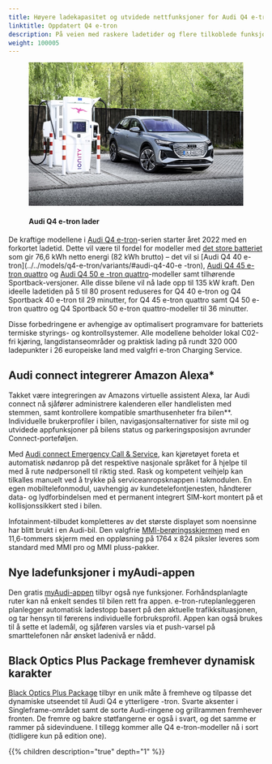 ```yaml
---
title: Høyere ladekapasitet og utvidede nettfunksjoner for Audi Q4 e-tron
linktitle: Oppdatert Q4 e-tron
description: På veien med raskere ladetider og flere tilkoblede funksjoner. Audi fremmer konsekvent sin helelektriske Q4 e-tron modellserie. Q4 e-tron og Q4 Sportback e-tron-modellene får en rekke nye funksjoner. Kunder kan se frem til raskere ladetider for modeller med store batterier samt et utvidet tilbud via Audi connect og myAudi-appen.
weight: 100005
---
```

<!-- markdownlint-disable MD033 -->
<figure>
    <a href="q4charging.jpg">
        <img src="q4chargings.jpg" alt="Audi Q4 e-tron charging" title="Audi Q4 e-tron charging">
    </a>
    <figcaption><h4>Audi Q4 e-tron lader</h4></figcaption>
</figure>

De kraftige modellene i [Audi Q4 e-tron](../../models/q4-e-tron/)-serien starter året 2022 med en forkortet ladetid. Dette vil være til fordel for modeller med [det store batteriet](../../models/q4-e-tron/drivetrain/battery/#battery-q4-40-e-tron-and-q4-50-e-tron) som gir 76,6 kWh netto energi (82 kWh brutto) – det vil si [Audi Q4 40 e-tron](../../models/q4-e-tron/variants/#audi-q4-40-e -tron), [Audi Q4 45 e-tron quattro](../../models/q4-e-tron/variants/#audi-q4-45-e-tron-quattro) og [Audi Q4 50 e -tron quattro](../../models/q4-e-tron/variants/#audi-q4-50-e-tron-quattro)-modeller samt tilhørende Sportback-versjoner. Alle disse bilene vil nå lade opp til 135 kW kraft. Den ideelle ladetiden på 5 til 80 prosent reduseres for Q4 40 e-tron og Q4 Sportback 40 e-tron til 29 minutter, for Q4 45 e-tron quattro samt Q4 50 e-tron quattro og Q4 Sportback 50 e-tron quattro-modeller til 36 minutter.

Disse forbedringene er avhengige av optimalisert programvare for batteriets termiske styrings- og kontrollsystemer. Alle modellene beholder lokal C02-fri kjøring, langdistanseområder og praktisk lading på rundt 320 000 ladepunkter i 26 europeiske land med valgfri e-tron Charging Service.

## Audi connect integrerer Amazon Alexa*

Takket være integreringen av Amazons virtuelle assistent Alexa, lar Audi connect nå sjåfører administrere kalenderen eller handlelisten med stemmen, samt kontrollere kompatible smarthusenheter fra bilen**. Individuelle brukerprofiler i bilen, navigasjonsalternativer for siste mil og utvidede appfunksjoner på bilens status og parkeringsposisjon avrunder Connect-porteføljen.

Med [Audi connect Emergency Call & Service](../../technology/audiconnect/emergencycallandservice/), kan kjøretøyet foreta et automatisk nødanrop på det respektive nasjonale språket for å hjelpe til med å rute nødpersonell til riktig sted. Rask og kompetent veihjelp kan tilkalles manuelt ved å trykke på serviceanropsknappen i takmodulen. En egen mobiltelefonmodul, uavhengig av kundetelefontjenesten, håndterer data- og lydforbindelsen med et permanent integrert SIM-kort montert på et kollisjonssikkert sted i bilen.

Infotainment-tilbudet kompletteres av det største displayet som noensinne har blitt brukt i en Audi-bil. Den valgfrie [MMI-berøringsskjermen](../../models/q4-e-tron/technology/uiandoperations/mmi/) med en 11,6-tommers skjerm med en oppløsning på 1764 x 824 piksler leveres som standard med MMI pro og MMI pluss-pakker.

## Nye ladefunksjoner i myAudi-appen

Den gratis [myAudi-appen](../../technology/audiconnect/myaudi/) tilbyr også nye funksjoner. Forhåndsplanlagte ruter kan nå enkelt sendes til bilen rett fra appen. e-tron-ruteplanleggeren planlegger automatisk ladestopp basert på den aktuelle trafikksituasjonen, og tar hensyn til førerens individuelle forbruksprofil. Appen kan også brukes til å sette et lademål, og sjåføren varsles via et push-varsel på smarttelefonen når ønsket ladenivå er nådd.

## Black Optics Plus Package fremhever dynamisk karakter

[Black Optics Plus Package](../../models/q4-e-tron/exterior/optics/#black-optics-plus) tilbyr en unik måte å fremheve og tilpasse det dynamiske utseendet til Audi Q4 e ytterligere -tron. Svarte aksenter i Singleframe-området samt de sorte Audi-ringene og grillrammen fremhever fronten. De fremre og bakre støtfangerne er også i svart, og det samme er rammer på sidevinduene. I tillegg kommer alle Q4 e-tron-modeller nå i sort (tidligere kun på edition one).

{{% children description="true" depth="1" %}}